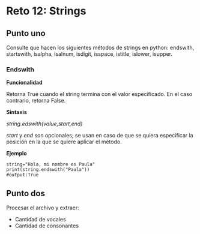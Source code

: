 # Reto 12: Strings

## Punto uno

Consulte que hacen los siguientes métodos de strings en python: endswith, startswith, isalpha, isalnum, isdigit, isspace, istitle, islower, isupper.

### Endswith
**Funcionalidad**

Retorna True cuando el string termina con el valor especificado. En el caso contrario, retorna False. 

**Sintaxis**

*string.edswith(value,start,end)*

*start* y *end* son opcionales; se usan en caso de que se quiera especificar la posición en la que se quiere aplicar el método.

**Ejemplo**

```
string="Hola, mi nombre es Paula"
print(string.endswith("Paula"))
#output:True
```


## Punto dos

Procesar el archivo y extraer:
* Cantidad de vocales
* Cantidad de consonantes
